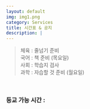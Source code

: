 ```yaml
---
layout: default
img: img1.png
category: Services
title: 시간표 & 공지
description: |
---
```

  > 체육 : 줄넘기 준비           
  > 국어 : 책 준비 (목요일)     
  > 사회 : 학습지 검사    
  > 과학 : 자습할 것 준비 (월요일)        

<html>
  <br>
  <h3 id="time_go_school">등교 가능 시간 : </h3>
  
  <script>
    function Cal(v){
      return "08:" + (v * 5 + 30);
    }
    function Time(){
        const monday = 3;

        var date = new Date();

        var T = start_time;

        var DATA = document.getElementById("time_go_school");

        var str = "등교 가능 시간 : ";

        if(date.getDay() != 0 && date.getDay() != 6){
          var time = (date.getDay() + monday - 1) % 5;
          var time2 = (time + 2) % 5;
          str += Cal(time)+" ~ " + Cal(time) + " / " + Cal(time2)+" ~ " + Cal(time2);
        }
        else{
          str = "";
        }
        DATA.innerText = str;
        console.log(str);
    }
    Time();
  </script>
</html>